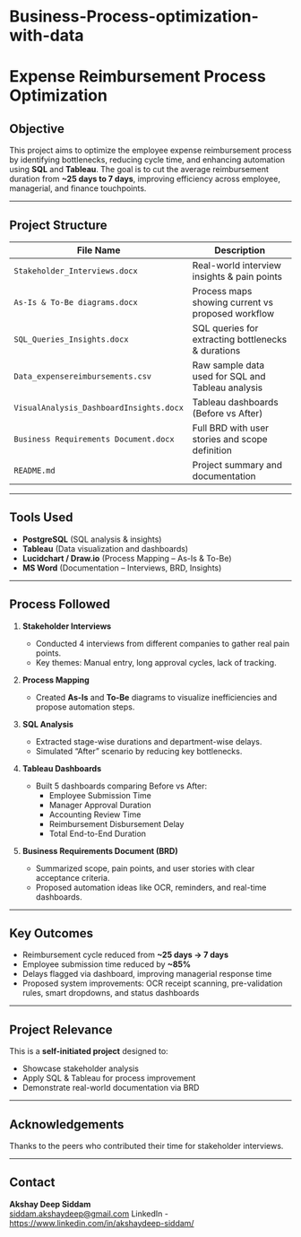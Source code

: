 # Business-Process-optimization-with-data

# Expense Reimbursement Process Optimization

## Objective
This project aims to optimize the employee expense reimbursement process by identifying bottlenecks, reducing cycle time, and enhancing automation using **SQL** and **Tableau**. The goal is to cut the average reimbursement duration from **~25 days to 7 days**, improving efficiency across employee, managerial, and finance touchpoints.

---

## Project Structure

| File Name                          | Description                                           |
|-----------------------------------|-------------------------------------------------------|
| `Stakeholder_Interviews.docx`     | Real-world interview insights & pain points          |
| `As-Is & To-Be diagrams.docx`     | Process maps showing current vs proposed workflow    |
| `SQL_Queries_Insights.docx`       | SQL queries for extracting bottlenecks & durations   |
| `Data_expensereimbursements.csv`  | Raw sample data used for SQL and Tableau analysis    |
| `VisualAnalysis_DashboardInsights.docx` | Tableau dashboards (Before vs After)         |
| `Business Requirements Document.docx` | Full BRD with user stories and scope definition |
| `README.md`                       | Project summary and documentation                    |

---

## Tools Used
- **PostgreSQL** (SQL analysis & insights)
- **Tableau** (Data visualization and dashboards)
- **Lucidchart / Draw.io** (Process Mapping – As-Is & To-Be)
- **MS Word** (Documentation – Interviews, BRD, Insights)

---

## Process Followed

1. **Stakeholder Interviews**
   - Conducted 4 interviews from different companies to gather real pain points.
   - Key themes: Manual entry, long approval cycles, lack of tracking.

2. **Process Mapping**
   - Created **As-Is** and **To-Be** diagrams to visualize inefficiencies and propose automation steps.

3. **SQL Analysis**
   - Extracted stage-wise durations and department-wise delays.
   - Simulated “After” scenario by reducing key bottlenecks.

4. **Tableau Dashboards**
   - Built 5 dashboards comparing Before vs After:
     - Employee Submission Time
     - Manager Approval Duration
     - Accounting Review Time
     - Reimbursement Disbursement Delay
     - Total End-to-End Duration

5. **Business Requirements Document (BRD)**
   - Summarized scope, pain points, and user stories with clear acceptance criteria.
   - Proposed automation ideas like OCR, reminders, and real-time dashboards.

---

## Key Outcomes

- Reimbursement cycle reduced from **~25 days → 7 days**
- Employee submission time reduced by **~85%**
- Delays flagged via dashboard, improving managerial response time
- Proposed system improvements: OCR receipt scanning, pre-validation rules, smart dropdowns, and status dashboards

---

## Project Relevance

This is a **self-initiated project** designed to:
- Showcase stakeholder analysis
- Apply SQL & Tableau for process improvement
- Demonstrate real-world documentation via BRD

---

## Acknowledgements

Thanks to the peers who contributed their time for stakeholder interviews.

---

## Contact

**Akshay Deep Siddam**   
siddam.akshaydeep@gmail.com 
LinkedIn - https://www.linkedin.com/in/akshaydeep-siddam/


